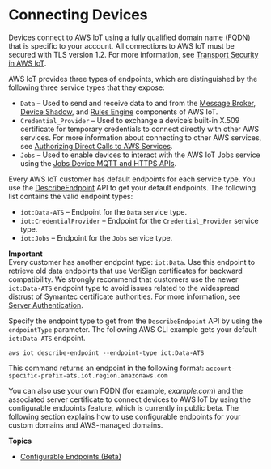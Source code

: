 # Connecting Devices<a name="iot-custom-endpoints"></a>

Devices connect to AWS IoT using a fully qualified domain name \(FQDN\) that is specific to your account\. All connections to AWS IoT must be secured with TLS version 1\.2\. For more information, see [Transport Security in AWS IoT](transport-security.html)\. 

AWS IoT provides three types of endpoints, which are distinguished by the following three service types that they expose:
+ `Data` – Used to send and receive data to and from the [Message Broker](iot-message-broker.html), [Device Shadow](iot-device-shadows.html), and [Rules Engine](iot-rules.html) components of AWS IoT\.
+ `Credential_Provider` – Used to exchange a device’s built\-in X\.509 certificate for temporary credentials to connect directly with other AWS services\. For more information about connecting to other AWS services, see [Authorizing Direct Calls to AWS Services](authorizing-direct-aws.html)\.
+ `Jobs` – Used to enable devices to interact with the AWS IoT Jobs service using the [Jobs Device MQTT and HTTPS APIs](jobs-api.html#jobs-mqtt-api)\. 

Every AWS IoT customer has default endpoints for each service type\. You use the [DescribeEndpoint](https://docs.aws.amazon.com/iot/latest/apireference/API_DescribeEndpoint.html) API to get your default endpoints\. The following list contains the valid endpoint types:
+ `iot:Data-ATS` – Endpoint for the `Data` service type\.
+ `iot:CredentialProvider` – Endpoint for the `Credential_Provider` service type\.
+ `iot:Jobs` – Endpoint for the `Jobs` service type\.

**Important**  
Every customer has another endpoint type: `iot:Data`\. Use this endpoint to retrieve old data endpoints that use VeriSign certificates for backward compatibility\. We strongly recommend that customers use the newer `iot:Data-ATS` endpoint type to avoid issues related to the widespread distrust of Symantec certificate authorities\. For more information, see [Server Authentication](server-authentication.html)\.

Specify the endpoint type to get from the `DescribeEndpoint` API by using the `endpointType` parameter\. The following AWS CLI example gets your default `iot:Data-ATS` endpoint\.

```
aws iot describe-endpoint --endpoint-type iot:Data-ATS
```

This command returns an endpoint in the following format: `account-specific-prefix-ats.iot.region.amazonaws.com`

You can also use your own FQDN \(for example, *example\.com*\) and the associated server certificate to connect devices to AWS IoT by using the configurable endpoints feature, which is currently in public beta\. The following section explains how to use configurable endpoints for your custom domains and AWS\-managed domains\.

**Topics**
+ [Configurable Endpoints \(Beta\)](iot-custom-endpoints-configurable.md)